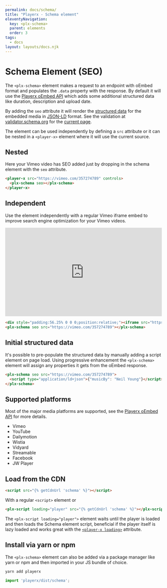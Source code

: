 ```yaml
---
permalink: docs/schema/
title: "Playerx - Schema element"
eleventyNavigation:
  key: <plx-schema>
  parent: elements
  order: 3
tags:
  - docs
layout: layouts/docs.njk
---
```


# Schema Element (SEO)

The `<plx-schema>` element makes a request to an endpoint with oEmbed format and populates the `.data` property with the response. By default it will use the [Playerx oEmbed API](https://github.com/playerxo/oembed) which adds some additional structured data like duration, description and upload date.

By adding the `seo` attribute it will render the [structured data](https://schema.org/VideoObject) for the embedded media in [JSON-LD](https://json-ld.org/) format.  See the validation at [validator.schema.org](https://validator.schema.org/#url=https%3A%2F%2Fdev.playerx.io%2Fdocs%2Fschema%2F) for the [current page](https://validator.schema.org/#url=https%3A%2F%2Fdev.playerx.io%2Fdocs%2Fschema%2F).

The element can be used independently by defining a `src` attribute or it can be nested in a `<player-x>` element where it will use the current source.

## Nested

Here your Vimeo video has SEO added just by dropping in the schema element with the `seo` attribute.

<div class="md:w-4/5 relative bg-black">
  <player-x src="https://vimeo.com/357274789" controls>
    <plx-schema seo oembedurl="{{ site.oEmbedUrl }}/oembed"></plx-schema>
  </player-x>
</div>

```html
<player-x src="https://vimeo.com/357274789" controls>
  <plx-schema seo></plx-schema>
</player-x>
```

## Independent 

Use the element independently with a regular Vimeo iframe embed to improve search engine optimization for your Vimeo videos.

<div class="md:w-4/5 relative bg-black">
  <div style="padding:56.25% 0 0 0;position:relative;"><iframe src="https://player.vimeo.com/video/357274789" style="position:absolute;top:0;left:0;width:100%;height:100%;" frameborder="0" allow="autoplay; fullscreen; picture-in-picture" allowfullscreen></iframe></div>
  <plx-schema seo src="https://vimeo.com/357274789" oembedurl="{{ site.oEmbedUrl }}/oembed"></plx-schema>
</div>

```html
<div style="padding:56.25% 0 0 0;position:relative;"><iframe src="https://player.vimeo.com/video/357274789" style="position:absolute;top:0;left:0;width:100%;height:100%;" frameborder="0" allow="autoplay; fullscreen; picture-in-picture" allowfullscreen></iframe></div>
<plx-schema seo src="https://vimeo.com/357274789"></plx-schema>
```

## Initial structured data

It's possible to pre-populate the structured data by manually adding a script element on page load. Using progressive enhancement the `<plx-schema>` element will assign any properties it gets from the oEmbed response.

```html
<plx-schema seo src="https://vimeo.com/357274789">
  <script type="application/ld+json">{"musicBy": "Neil Young"}</script>
</plx-schema>
```

## Supported platforms

Most of the major media platforms are supported, see the [Playerx oEmbed API](https://github.com/playerxo/oembed) for more details.

- Vimeo
- YouTube
- Dailymotion
- Wistia
- Vidyard
- Streamable
- Facebook
- JW Player

## Load from the CDN

```html
<script src="{% getCdnUrl 'schema' %}"></script>
```

With a regular `<script>` element or

```html
<plx-script loading="player" src="{% getCdnUrl 'schema' %}"></plx-script>
```

The `<plx-script loading="player">` element waits until the player is loaded and then loads the Schema element script, beneficial if the player itself is lazy loaded and works great with the [`<player-x loading>`](../loading/) attribute.

## Install via yarn or npm

The `<plx-schema>` element can also be added via a package manager like yarn or npm and then imported in your JS bundle of choice.

```bash
yarn add playerx
```

```js
import 'playerx/dist/schema';
```
